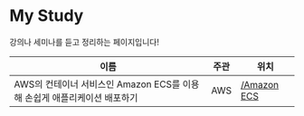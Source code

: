 # My Study
강의나 세미나를 듣고 정리하는 페이지입니다!


|이름|주관|위치|
|------|---|---|
|AWS의 컨테이너 서비스인 Amazon ECS를 이용해 손쉽게 애플리케이션 배포하기|AWS|[/Amazon ECS][AE_link]|

[AE_link]: https://github.com/donghyuk454/Study/edit/main/Amazon%20ECS
